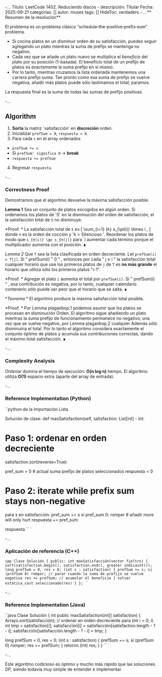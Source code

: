 -...
Título: LeetCode 1402. Reduciendo discos -
descripción: Titular
Fecha: 2025-09-21
categorías: []
autor: muses
tags: []
HideToc: verdadero
-...
** Resumen de la resolución**

El problema es un problema clásico “schedule‐the-positive‐prefix‐sum” problema.

* Si cocina platos en un *disminuir* orden de su satisfacción,
puedes seguir agregando un plato mientras la suma de prefijo se mantenga
no negativo.
* Cada vez que se añade un plato nuevo se multiplica el *beneficio* del plato
por su posición (1-basada).
El beneficio total de un prefijo de platos es exactamente la suma prefijo
en sí mismo.
* Por lo tanto, mientras cruzamos la lista ordenada mantenemos una carrera
prefijo suma.
Tan pronto como esa suma de prefijo se vuelve negativa, añadir más platos puede
sólo lastimamos el total; paramos.

La respuesta final es la suma de todas las sumas de prefijo positivas.

-...

## Algorithm
1. **Sorta** la matriz `satisfacción' en **discreción** orden.
2. Inicializar `prefSum = 0`, `respuesta = 0`.
3. Para cada `s` en el array ordenados
* `prefSum += s`
* Si `prefSum' significa 0` → **break**
* `respuesta += prefSum`
4. Regresar `respuesta`.

-...

### Correctness Proof

Demostramos que el algoritmo devuelve la máxima satisfacción posible.

**Lemma 1**
Sea un conjunto de platos escogidos en algún orden.
Si ordenamos los platos de 'S' en la disminución del orden de satisfacción, el
la satisfacción total de `S` no disminuye.

*Proof. *
La satisfacción total de `S` es
\[
\sum_{i=1} {k} s_{\pi(i)} \times i ,
\]
donde `π` es la orden de cocción y 'k = Silencioso '.
Reordenar los platos de modo que `s_{π(i)} \ge s_{π(j)}` para `i
aumentar cada término porque el multiplicador aumenta con el
posición. ∎



*Lemma 2*
Que `T` sea la lista clasificada en orden decreciente.
Let `prefSum(i) = T[j]`.
Si " prefSum(i) " 0 " , entonces por cada " j ≥ i " la satisfacción total
cualquier horario que use los primeros platos de `j` de `T` es **no más grande**
el horario que utiliza sólo los primeros platos "i-1".

*Proof. *
Agregar el plato `i` aumenta el total por `prefSum(i)`.
Si " prefSum(i) " , esa contribución es negativa, por lo tanto, cualquier calendario
contenerlo sólo puede ser peor que el horario que se salta. ∎



**Teorema* *
El algoritmo produce la máxima satisfacción total posible.

*Proof. *
Por Lemma plaganbsp;1 podemos asumir que los platos se procesan en disminución
Orden.
El algoritmo sigue añadiendo un plato mientras la suma prefijo de funcionamiento
permanece no negativo; una vez que se vuelve negativo, por Lemma plaganbsp;2 cualquier
Además sólo disminuiría el total.
Por lo tanto el algoritmo considera exactamente el conjunto óptimo de platos y
acumula sus contribuciones correctas, dando el máximo total
satisfacción. ∎



-...

### Complexity Analysis

*Ordenar* domina el tiempo de ejecución: **O(n log n)** tiempo.
El algoritmo utiliza **O(1)** espacio extra (aparte del array de entrada).

-...

### Reference Implementation (Python)

``python
de la importación Lista

Solución de clase:
def maxSatisfaction(self, satisfaction: List[int] - int:
# Paso 1: ordenar en orden decreciente
satisfaction.sort(reverse=True)

pref_sum = 0 # actual suma prefijo de platos seleccionados
respuesta = 0

# Paso 2: iterate while prefix sum stays non-negative
para s en satisfacción:
pref_sum += s
si pref_sum 0:
romper # añadir more will only hurt
respuesta += pref_sum

respuesta
`` `

-...

### Aplicación de referencia (C++)

``cpp
Clase Solución {
public:
int maxSatisfacción(vector fieltro) {
sort(satisfaction.begin(), satisfaction.end(), greater indicaint());
long prefSum = 0, res = 0;
(int s : satisfaction) {
prefSum += s;
si (prefSum 0) romper; // parar cuando la suma de prefijo se vuelve negativa
res += prefSum; // acumular el beneficio
}
volver estática_cast seleccionado(res)
}
};
`` `

-...

### Reference Implementation (Java)

``java
Clase Solución {
int public maxSatisfaction(int[] satisfaction) {
Arrays.sort(satisfacción);
// ordenar en orden decreciente
para (int i = 0; i)
int tmp = satisfaction[i];
satisfacción[i] = satisfacción[satisfaction.length - 1 - i];
satisfacción[satisfacción.length - 1 - i] = tmp;
}

long prefSum = 0, res = 0;
(int s : satisfaction) {
prefSum += s;
si (prefSum 0) romper;
res += prefSum;
}
retorno (int) res;
}
}
`` `

-...

Este algoritmo codicioso es óptimo y mucho más rápido que las soluciones DP,
siendo todavía muy simple de entender e implementar.